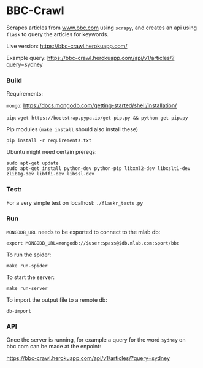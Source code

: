# BBC-Crawl

Scrapes articles from www.bbc.com using `scrapy`, and creates an api using `flask` to query the articles for keywords.

Live version: https://bbc-crawl.herokuapp.com/

Example query: https://bbc-crawl.herokuapp.com/api/v1/articles/?query=sydney


### Build
Requirements:

`mongo`: https://docs.mongodb.com/getting-started/shell/installation/

`pip`: `wget https://bootstrap.pypa.io/get-pip.py && python get-pip.py`

Pip modules (`make install` should also install these)
```
pip install -r requirements.txt
```

Ubuntu might need certain prereqs:
```
sudo apt-get update
sudo apt-get install python-dev python-pip libxml2-dev libxslt1-dev zlib1g-dev libffi-dev libssl-dev
```

### Test: 

For a very simple test on localhost: `./flaskr_tests.py`

### Run

`MONGODB_URL` needs to be exported to connect to the mlab db:

`export MONGODB_URL=mongodb://$user:$pass@$db.mlab.com:$port/bbc`

To run the spider:

`make run-spider`

To start the server:

`make run-server`

To import the output file to a remote db:

`db-import`

### API

Once the server is running, for example a query for the word `sydney` on bbc.com can be made at the enpoint:

https://bbc-crawl.herokuapp.com/api/v1/articles/?query=sydney